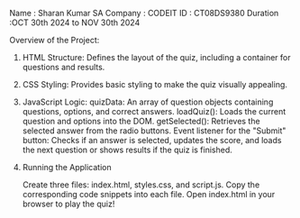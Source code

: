 Name : Sharan Kumar SA
Company : CODEIT 
ID : CT08DS9380
Duration :OCT 30th 2024 to NOV 30th 2024

Overview of the Project:


1. HTML Structure: Defines the layout of the quiz, including a container for questions and results.
3. CSS Styling: Provides basic styling to make the quiz visually appealing.
3. JavaScript Logic:
   quizData: An array of question objects containing questions, options, and correct answers.
   loadQuiz(): Loads the current question and options into the DOM.
   getSelected(): Retrieves the selected answer from the radio buttons.
   Event listener for the "Submit" button: Checks if an answer is selected, updates the score, and loads the next question or shows results if the quiz is finished.
   
5. Running the Application

   Create three files: index.html, styles.css, and script.js.
   Copy the corresponding code snippets into each file.
   Open index.html in your browser to play the quiz!
